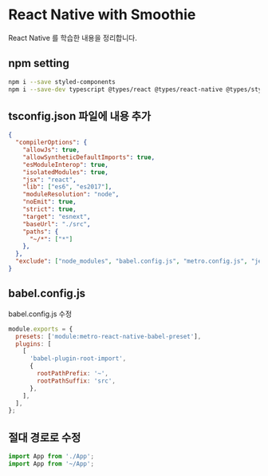 # React Native with Smoothie

React Native 를 학습한 내용을 정리합니다. 

## npm setting

```bash
npm i --save styled-components
npm i --save-dev typescript @types/react @types/react-native @types/styled-components babel-plugin-root-import
```



## tsconfig.json 파일에 내용 추가

```json
{
  "compilerOptions": {
    "allowJs": true,
    "allowSyntheticDefaultImports": true,
    "esModuleInterop": true,
    "isolatedModules": true,
    "jsx": "react",
    "lib": ["es6", "es2017"],
    "moduleResolution": "node",
    "noEmit": true,
    "strict": true,
    "target": "esnext",
    "baseUrl": "./src",
    "paths": {
      "~/*": ["*"]
    },
  },
  "exclude": ["node_modules", "babel.config.js", "metro.config.js", "jest.config.js"]
}
```

## babel.config.js
babel.config.js 수정

```js
module.exports = {
  presets: ['module:metro-react-native-babel-preset'],
  plugins: [
    [
      'babel-plugin-root-import',
      {
        rootPathPrefix: '~',
        rootPathSuffix: 'src',
      },
    ],
  ],
};
```


## 절대 경로로 수정

```js
import App from './App';
import App from '~/App';
```